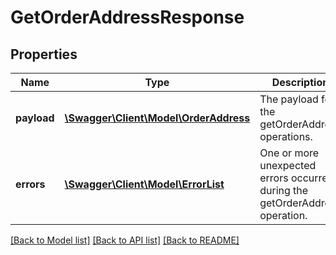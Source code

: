 # GetOrderAddressResponse

## Properties
Name | Type | Description | Notes
------------ | ------------- | ------------- | -------------
**payload** | [**\Swagger\Client\Model\OrderAddress**](OrderAddress.md) | The payload for the getOrderAddress operations. | [optional] 
**errors** | [**\Swagger\Client\Model\ErrorList**](ErrorList.md) | One or more unexpected errors occurred during the getOrderAddress operation. | [optional] 

[[Back to Model list]](../README.md#documentation-for-models) [[Back to API list]](../README.md#documentation-for-api-endpoints) [[Back to README]](../README.md)


